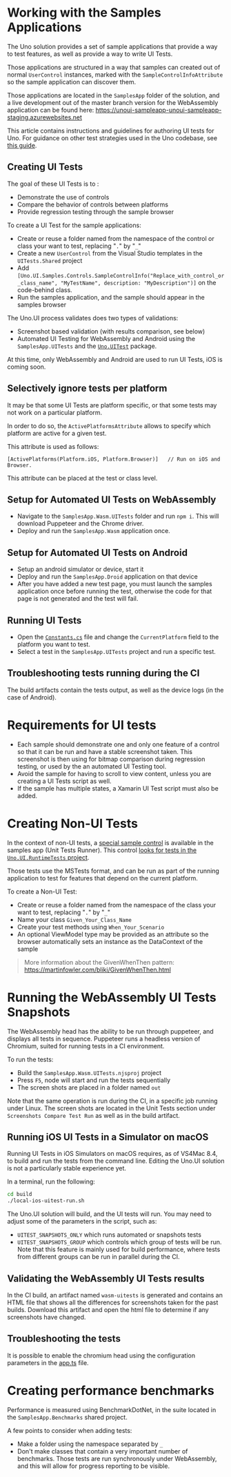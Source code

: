 # Working with the Samples Applications

The Uno solution provides a set of sample applications that provide a way to test features, as
well as provide a way to write UI Tests.

Those applications are structured in a way that samples can created out of normal `UserControl` instances, marked with the `SampleControlInfoAttribute` so the sample application can discover them.

Those applications are located in the `SamplesApp` folder of the solution, and a live development out of the master branch version for the WebAssembly application can be found here: https://unoui-sampleapp-unoui-sampleapp-staging.azurewebsites.net

This article contains instructions and guidelines for authoring UI tests for Uno. For guidance on other test strategies used in the Uno codebase, see [this guide](../contributing/guidelines/creating-tests.md).

## Creating UI Tests

The goal of these UI Tests is to :

* Demonstrate the use of controls
* Compare the behavior of controls between platforms
* Provide regression testing through the sample browser

To create a UI Test for the sample applications:
- Create or reuse a folder named from the namespace of the control or class your want to test, replacing "`.`" by "`_`"
- Create a new `UserControl` from the Visual Studio templates in the `UITests.Shared` project
- Add `[Uno.UI.Samples.Controls.SampleControlInfo("Replace_with_control_or_class_name", "MyTestName", description: "MyDescription")]` on the code-behind class.
- Run the samples application, and the sample should appear in the samples browser

The Uno.UI process validates does two types of validations:
- Screenshot based validation (with results comparison, see below)
- Automated UI Testing for WebAssembly and Android using the `SamplesApp.UITests` and the [`Uno.UITest`](https://www.nuget.org/packages?q=uno.uitest) package.

At this time, only WebAssembly and Android are used to run UI Tests, iOS is coming soon.

## Selectively ignore tests per platform

It may be that some UI Tests are platform specific, or that some tests may not work on a particular platform.

In order to do so, the `ActivePlatformsAttribute` allows to specify which platform are active for a given test.

This attribute is used as follows:
```
[ActivePlatforms(Platform.iOS, Platform.Browser)]	// Run on iOS and Browser.
```

This attribute can be placed at the test or class level.

## Setup for Automated UI Tests on WebAssembly

- Navigate to the `SamplesApp.Wasm.UITests` folder and run `npm i`. This will download Puppeteer and the Chrome driver.
- Deploy and run the `SamplesApp.Wasm` application once.

## Setup for Automated UI Tests on Android

- Setup an android simulator or device, start it
- Deploy and run the `SamplesApp.Droid` application on that device
- After you have added a new test page, you must launch the samples application once before running the test, otherwise the code for that page is not generated and the test will fail.

## Running UI Tests

- Open the [`Constants.cs`](https://github.com/unoplatform/uno/blob/master/src/SamplesApp/SamplesApp.UITests/Constants.cs) file and change the `CurrentPlatform` field to the platform you want to test.
- Select a test in the `SamplesApp.UITests` project and run a specific test.

## Troubleshooting tests running during the CI

The build artifacts contain the tests output, as well as the device logs (in the case of Android).

# Requirements for UI tests

- Each sample should demonstrate one and only one feature of a control so
that it can be run and have a stable screenshot taken. This screenshot is then
using for bitmap comparison during regression testing, or used by the an automated UI Testing tool.
- Avoid the sample for having to scroll to view content, unless you are creating a UI Tests script as well.
- If the sample has multiple states, a Xamarin UI Test script must also be added.

# Creating Non-UI Tests

In the context of non-UI tests, a [special sample control](https://github.com/unoplatform/uno/blob/master/src/SamplesApp/SamplesApp.UnitTests.Shared/Controls/UnitTest/UnitTestsControl.cs) is available in the samples app (Unit Tests Runner). This control [looks for tests in the `Uno.UI.RuntimeTests` project](https://github.com/unoplatform/uno/blob/master/src/SamplesApp/SamplesApp.Shared/Samples/UnitTests/UnitTestsPage.xaml.cs).

Those tests use the MSTests format, and can be run as part of the running application to test for features that depend on the current platform.

To create a Non-UI Test:
- Create or reuse a folder named from the namespace of the class your want to test, replacing "`.`" by "`_`"
- Name your class `Given_Your_Class_Name`
- Create your test methods using `When_Your_Scenario`
- An optional ViewModel type may be provided as an attribute so the browser automatically sets an instance as the DataContext of the sample

> More information about the GivenWhenThen pattern: <https://martinfowler.com/bliki/GivenWhenThen.html>

# Running the WebAssembly UI Tests Snapshots
The WebAssembly head has the ability to be run through puppeteer, and displays all tests in sequence. Puppeteer runs a headless version of Chromium, suited for running tests in a CI environment.

To run the tests:
- Build the `SamplesApp.Wasm.UITests.njsproj` project
- Press `F5`, node will start and run the tests sequentially
- The screen shots are placed in a folder named `out`

Note that the same operation is run during the CI, in a specific job running under Linux. The screen shots are located in the Unit Tests section under `Screenshots Compare Test Run` as well as in the build artifact.

## Running iOS UI Tests in a Simulator on macOS 

Running UI Tests in iOS Simulators on macOS requires, as of VS4Mac 8.4, to build and run the tests from the command line. Editing the Uno.UI solution is not a particularly stable experience yet.

In a terminal, run the following:
``` bash
cd build
./local-ios-uitest-run.sh
```

The Uno.UI solution will build, and the UI tests will run. You may need to adjust some of the parameters in the script, such as:
- `UITEST_SNAPSHOTS_ONLY` which runs automated or snapshots tests
- `UITEST_SNAPSHOTS_GROUP` which controls which group of tests will be run. Note that this feature is mainly used for build performance, where tests from different groups can be run in parallel during the CI.

## Validating the WebAssembly UI Tests results

In the CI build, an artifact named `wasm-uitests` is generated and contains an HTML file that shows all the differences
for screenshots taken for the past builds. Download this artifact and open the html file to determine if any screenshots
have changed.

## Troubleshooting the tests
It is possible to enable the chromium head using the configuration parameters in the [app.ts](src/SamplesApp/SamplesApp.Wasm.UITests/app.ts) file.

# Creating performance benchmarks

Performance is measured using BenchmarkDotNet, in the suite located in the `SamplesApp.Benchmarks` shared project.

A few points to consider when adding tests:
- Make a folder using the namespace separated by `_`
- Don't make classes that contain a very important number of benchmarks. Those tests are run synchronously under
WebAssembly, and this will allow for progress reporting to be visible.
